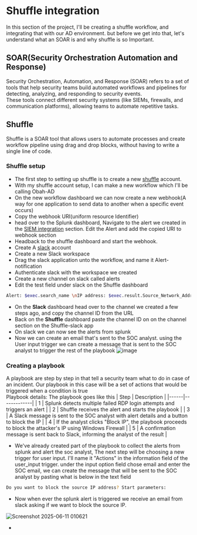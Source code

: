 
# Shuffle integration
In this section of the project, I'll be creating a shuffle workflow, and integrating that with our AD environment. but before we get into that, let's understand what an SOAR is and why shuffle is so Important.

## SOAR(Security Orchestration Automation and Response)
Security Orchestration, Automation, and Response (SOAR) refers to a set of tools that help security teams build automated workflows and pipelines for detecting, analyzing, and responding to security events.  
These tools connect different security systems (like SIEMs, firewalls, and communication platforms), allowing teams to automate repetitive tasks.

## Shuffle 
Shuffle is a SOAR tool that allows users to automate processes and create workflow pipeline using drag and drop blocks, without having to write a single line of code.

### Shuffle setup
- The first step to setting up shuffle is to create a new [shuffle](https://shuffler.io/) account.
- With my shuffle account setup, I can make a new workflow which I'll be calling Obah-AD
- On the new workflow dashboard we can now create a new webhook(A way for one application to send data to another when a specific event occurs)
- Copy the webhook URI(uniform resource Identifier)
- head over to the Splunk dashboard, Navigate to the alert we created in the [SIEM integration](https://github.com/obah2008/Active-directory-project/blob/main/SIEM%20integration.md) section. Edit the Alert and add the copied URI to webhook section
- Headback to the shuffle dashboard and start the webhook.
- Create A [slack](https://slack.com/) account
- Create a new Slack workspace
- Drag the slack application unto the workflow, and name it Alert-notification
- Authenticate slack with the workspace we created 
- Create a new channel on slack called alerts
- Edit the test field under slack on the Shuffle dashboard
```bash
Alert: $exec.search_name \nIP address: $exec.result.Source_Network_Address \nUser: $exec.result.Account_Name \nhost: $exec.result.host
```
- On the **Slack** dashboard head over to the channel we created a few steps ago, and copy the channel ID from the URL
- Back on the **Shuffle** dashboard paste the channel ID on on the channel section on the Shuffle-slack app
- On slack we can now see the alerts from splunk
- Now we can create an email that's sent to the SOC analyst. using the User input trigger we can create a message that is sent to the SOC analyst to trigger the rest of the playbook
![image](https://github.com/user-attachments/assets/5feec893-93ae-4182-a7a0-5dd5ae23f2fa)

### Creating a playbook
A playbook are step by step in that tell a security team what to do in case of an incident. Our playbook in this case will be a set of actions that would be triggered when a condition is true  
Playbook details: The playbook goes like this
| Step | Description |
|------|-------------|
| 1    | Splunk detects multiple failed RDP login attempts and triggers an alert |
| 2    | Shuffle receives the alert and starts the playbook |
| 3    | A Slack message is sent to the SOC analyst with alert details and a button to block the IP |
| 4    | If the analyst clicks "Block IP", the playbook proceeds to block the attacker's IP using Windows Firewall |
| 5    | A confirmation message is sent back to Slack, informing the analyst of the result |

- We've already created part of the playbook to collect the alerts from splunk and alert the soc analyst, The next step will be choosing a new trigger for user input. I'll name it "Actions" in the information field of the user_input trigger. under the input option field chose email and enter the SOC email, we can create the message that will be sent to the SOC analyst by pasting what is below in the text field
```bash
Do you want to block the source IP address? Start parameters: 
```
- Now when ever the splunk alert is triggered we receive an email from slack asking if we want to block the source IP.

![Screenshot 2025-06-11 010621](https://github.com/user-attachments/assets/a18ca240-9c70-4c23-baf2-498039a33fb6)

-
